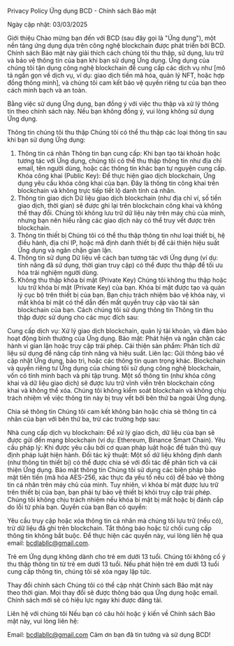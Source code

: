 Privacy Policy
Ứng dụng BCD - Chính sách Bảo mật

Ngày cập nhật: 03/03/2025

Giới thiệu
Chào mừng bạn đến với BCD (sau đây gọi là "Ứng dụng"), một nền tảng ứng dụng dựa trên công nghệ blockchain được phát triển bởi BCD. Chính sách Bảo mật này giải thích cách chúng tôi thu thập, sử dụng, lưu trữ và bảo vệ thông tin của bạn khi bạn sử dụng Ứng dụng. Ứng dụng của chúng tôi tận dụng công nghệ blockchain để cung cấp các dịch vụ như [mô tả ngắn gọn về dịch vụ, ví dụ: giao dịch tiền mã hóa, quản lý NFT, hoặc hợp đồng thông minh], và chúng tôi cam kết bảo vệ quyền riêng tư của bạn theo cách minh bạch và an toàn.

Bằng việc sử dụng Ứng dụng, bạn đồng ý với việc thu thập và xử lý thông tin theo chính sách này. Nếu bạn không đồng ý, vui lòng không sử dụng Ứng dụng.

Thông tin chúng tôi thu thập
Chúng tôi có thể thu thập các loại thông tin sau khi bạn sử dụng Ứng dụng:

1. Thông tin cá nhân
Thông tin bạn cung cấp: Khi bạn tạo tài khoản hoặc tương tác với Ứng dụng, chúng tôi có thể thu thập thông tin như địa chỉ email, tên người dùng, hoặc các thông tin khác bạn tự nguyện cung cấp.
Khóa công khai (Public Key): Để thực hiện giao dịch blockchain, Ứng dụng yêu cầu khóa công khai của bạn. Đây là thông tin công khai trên blockchain và không trực tiếp tiết lộ danh tính cá nhân.
2. Thông tin giao dịch
Dữ liệu giao dịch blockchain (như địa chỉ ví, số tiền giao dịch, thời gian) sẽ được ghi lại trên blockchain công khai và không thể thay đổi. Chúng tôi không lưu trữ dữ liệu này trên máy chủ của mình, nhưng bạn nên hiểu rằng các giao dịch này có thể truy vết được trên blockchain.
3. Thông tin thiết bị
Chúng tôi có thể thu thập thông tin như loại thiết bị, hệ điều hành, địa chỉ IP, hoặc mã định danh thiết bị để cải thiện hiệu suất Ứng dụng và ngăn chặn gian lận.
4. Thông tin sử dụng
Dữ liệu về cách bạn tương tác với Ứng dụng (ví dụ: tính năng đã sử dụng, thời gian truy cập) có thể được thu thập để tối ưu hóa trải nghiệm người dùng.
5. Không thu thập khóa bí mật (Private Key)
Chúng tôi không thu thập hoặc lưu trữ khóa bí mật (Private Key) của bạn. Khóa bí mật được tạo và quản lý cục bộ trên thiết bị của bạn. Bạn chịu trách nhiệm bảo vệ khóa này, vì mất khóa bí mật có thể dẫn đến mất quyền truy cập vào tài sản blockchain của bạn.
Cách chúng tôi sử dụng thông tin
Thông tin thu thập được sử dụng cho các mục đích sau:

Cung cấp dịch vụ: Xử lý giao dịch blockchain, quản lý tài khoản, và đảm bảo hoạt động bình thường của Ứng dụng.
Bảo mật: Phát hiện và ngăn chặn các hành vi gian lận hoặc truy cập trái phép.
Cải thiện sản phẩm: Phân tích dữ liệu sử dụng để nâng cấp tính năng và hiệu suất.
Liên lạc: Gửi thông báo về cập nhật Ứng dụng, bảo trì, hoặc các thông tin quan trọng khác.
Blockchain và quyền riêng tư
Ứng dụng của chúng tôi sử dụng công nghệ blockchain, vốn có tính minh bạch và phi tập trung. Một số thông tin (như khóa công khai và dữ liệu giao dịch) sẽ được lưu trữ vĩnh viễn trên blockchain công khai và không thể xóa. Chúng tôi không kiểm soát blockchain và không chịu trách nhiệm về việc thông tin này bị truy vết bởi bên thứ ba ngoài Ứng dụng.

Chia sẻ thông tin
Chúng tôi cam kết không bán hoặc chia sẻ thông tin cá nhân của bạn với bên thứ ba, trừ các trường hợp sau:

Nhà cung cấp dịch vụ blockchain: Để xử lý giao dịch, dữ liệu của bạn sẽ được gửi đến mạng blockchain (ví dụ: Ethereum, Binance Smart Chain).
Yêu cầu pháp lý: Khi được yêu cầu bởi cơ quan pháp luật hoặc để tuân thủ quy định pháp luật hiện hành.
Đối tác kỹ thuật: Một số dữ liệu không định danh (như thông tin thiết bị) có thể được chia sẻ với đối tác để phân tích và cải thiện Ứng dụng.
Bảo mật thông tin
Chúng tôi sử dụng các biện pháp bảo mật tiên tiến (mã hóa AES-256, xác thực đa yếu tố nếu có) để bảo vệ thông tin cá nhân trên máy chủ của mình.
Tuy nhiên, vì khóa bí mật được lưu trữ trên thiết bị của bạn, bạn phải tự bảo vệ thiết bị khỏi truy cập trái phép. Chúng tôi không chịu trách nhiệm nếu khóa bí mật bị mất hoặc bị đánh cắp do lỗi từ phía bạn.
Quyền của bạn
Bạn có quyền:

Yêu cầu truy cập hoặc xóa thông tin cá nhân mà chúng tôi lưu trữ (nếu có), trừ dữ liệu đã ghi trên blockchain.
Tắt thông báo hoặc từ chối cung cấp thông tin không bắt buộc.
Để thực hiện các quyền này, vui lòng liên hệ qua email: bcdlabllc@gmail.com.

Trẻ em
Ứng dụng không dành cho trẻ em dưới 13 tuổi. Chúng tôi không cố ý thu thập thông tin từ trẻ em dưới 13 tuổi. Nếu phát hiện trẻ em dưới 13 tuổi cung cấp thông tin, chúng tôi sẽ xóa ngay lập tức.

Thay đổi chính sách
Chúng tôi có thể cập nhật Chính sách Bảo mật này theo thời gian. Mọi thay đổi sẽ được thông báo qua Ứng dụng hoặc email. Chính sách mới sẽ có hiệu lực ngay khi được đăng tải.

Liên hệ với chúng tôi
Nếu bạn có câu hỏi hoặc ý kiến về Chính sách Bảo mật này, vui lòng liên hệ:

Email: bcdlabllc@gmail.com
Cảm ơn bạn đã tin tưởng và sử dụng BCD!
